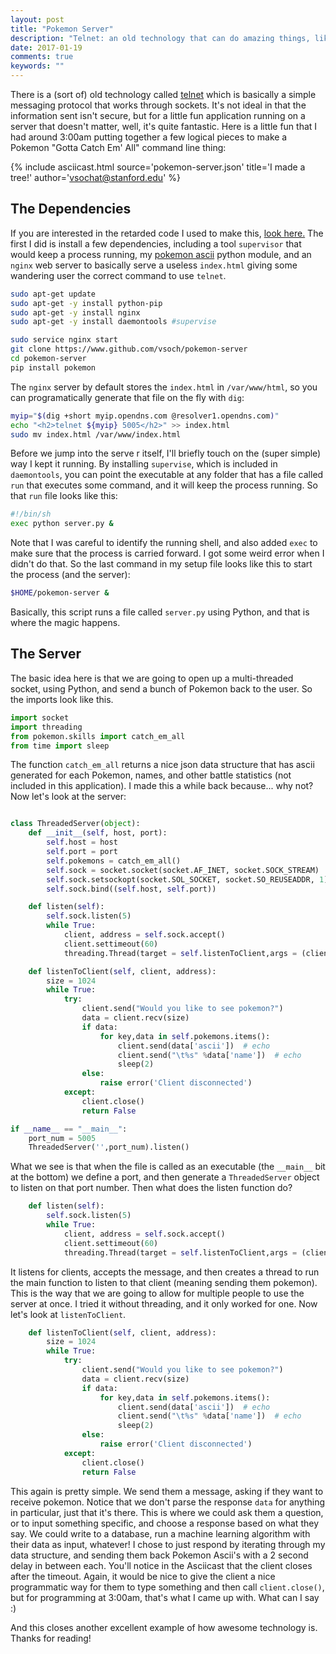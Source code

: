 ```yaml
---
layout: post
title: "Pokemon Server"
description: "Telnet: an old technology that can do amazing things, like catch em' all"
date: 2017-01-19
comments: true
keywords: ""
---
```


There is a (sort of) old technology called <a href="https://en.wikipedia.org/wiki/Telnet" target="_blank">telnet</a> which is basically a simple messaging protocol that works through sockets. It's not ideal in that the information sent isn't secure, but for a little fun application running on a server that doesn't matter, well, it's quite fantastic. Here is a little fun that I had around 3:00am putting together a few logical pieces to make a Pokemon "Gotta Catch Em' All" command line thing:

{% include asciicast.html source='pokemon-server.json' title='I made a tree!' author='vsochat@stanford.edu' %}

## The Dependencies
If you are interested in the retarded code I used to make this, <a href="https://github.com/vsoch/pokemon-server" target="_blank">look here.</a> The first I did is install a few dependencies, including a tool `supervisor` that would keep a process running, my <a href="https://github.com/vsoch/pokemon-ascii" target="_blank">pokemon ascii</a> python module, and an `nginx` web server to basically serve a useless `index.html` giving some wandering user the correct command to use `telnet`.

```bash
sudo apt-get update
sudo apt-get -y install python-pip
sudo apt-get -y install nginx
sudo apt-get -y install daemontools #supervise

sudo service nginx start
git clone https://www.github.com/vsoch/pokemon-server
cd pokemon-server
pip install pokemon
```

The `nginx` server by default stores the `index.html` in `/var/www/html`, so you can programatically generate that file on the fly with `dig`:

```bash
myip="$(dig +short myip.opendns.com @resolver1.opendns.com)"
echo "<h2>telnet ${myip} 5005</h2>" >> index.html
sudo mv index.html /var/www/index.html
```

Before we jump into the serve r itself, I'll briefly touch on the (super simple) way I kept it running. By installing `supervise`, which is included in `daemontools`, you can point the executable at any folder that has a file called `run` that executes some command, and it will keep the process running. So that `run` file looks like this:

```bash
#!/bin/sh
exec python server.py &
```

Note that I was careful to identify the running shell, and also added `exec` to make sure that the process is carried forward. I got some weird error when I didn't do that. So the last command in my setup file looks like this to start the process (and the server):

```bash
$HOME/pokemon-server &
```

Basically, this script runs a file called `server.py` using Python, and that is where the magic happens.

## The Server
The basic idea here is that we are going to open up a multi-threaded socket, using Python, and send a bunch of Pokemon back to the user. So the imports look like this.

```python
import socket
import threading
from pokemon.skills import catch_em_all
from time import sleep
```

The function `catch_em_all` returns a nice json data structure that has ascii generated for each Pokemon, names, and other battle statistics (not included in this application). I made this a while back because... why not? Now let's look at the server:

```python

class ThreadedServer(object):
    def __init__(self, host, port):
        self.host = host
        self.port = port
        self.pokemons = catch_em_all()
        self.sock = socket.socket(socket.AF_INET, socket.SOCK_STREAM)
        self.sock.setsockopt(socket.SOL_SOCKET, socket.SO_REUSEADDR, 1)
        self.sock.bind((self.host, self.port))

    def listen(self):
        self.sock.listen(5)
        while True:
            client, address = self.sock.accept()
            client.settimeout(60)
            threading.Thread(target = self.listenToClient,args = (client,address)).start()

    def listenToClient(self, client, address):
        size = 1024
        while True:
            try:
                client.send("Would you like to see pokemon?")
                data = client.recv(size)
                if data:
                    for key,data in self.pokemons.items():
                        client.send(data['ascii'])  # echo
                        client.send("\t%s" %data['name'])  # echo
                        sleep(2)
                else:
                    raise error('Client disconnected')
            except:
                client.close()
                return False

if __name__ == "__main__":
    port_num = 5005
    ThreadedServer('',port_num).listen()
```

What we see is that when the file is called as an executable (the `__main__` bit at the bottom) we define a port, and then generate a `ThreadedServer` object to listen on that port number. Then what does the listen function do?

```python
    def listen(self):
        self.sock.listen(5)
        while True:
            client, address = self.sock.accept()
            client.settimeout(60)
            threading.Thread(target = self.listenToClient,args = (client,address)).start()
```

It listens for clients, accepts the message, and then creates a thread to run the main function to listen to that client (meaning sending them pokemon). This is the way that we are going to allow for multiple people to use the server at once. I tried it without threading, and it only worked for one. Now let's look at `listenToClient`.

```python
    def listenToClient(self, client, address):
        size = 1024
        while True:
            try:
                client.send("Would you like to see pokemon?")
                data = client.recv(size)
                if data:
                    for key,data in self.pokemons.items():
                        client.send(data['ascii'])  # echo
                        client.send("\t%s" %data['name'])  # echo
                        sleep(2)
                else:
                    raise error('Client disconnected')
            except:
                client.close()
                return False
```

This again is pretty simple. We send them a message, asking if they want to receive pokemon. Notice that we don't parse the response `data` for anything in particular, just that it's there. This is where we could ask them a question, or to input something specific, and choose a response based on what they say. We could write to a database, run a machine learning algorithm with their data as input, whatever! I chose to just respond by iterating through my data structure, and sending them back Pokemon Ascii's with a 2 second delay in between each. You'll notice in the Asciicast that the client closes after the timeout. Again, it would be nice to give the client a nice programmatic way for them to type something and then call `client.close()`, but for programming at 3:00am, that's what I came up with. What can I say :)

And this closes another excellent example of how awesome technology is. Thanks for reading!
